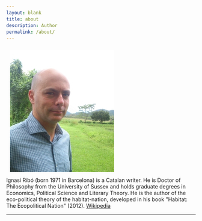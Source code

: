 ```yaml
---
layout: blank
title: about
description: Author
permalink: /about/
---
```


<img class="col one right" src="/img/ignasifoto.jpg" style="margin: 10px">

<br/>
Ignasi Ribó (born 1971 in Barcelona) is a Catalan writer. He is Doctor of Philosophy from the University of Sussex and holds graduate degrees in Economics, Political Science and Literary Theory. He is the author of the eco-political theory of the habitat-nation, developed in his book "Habitat: The Ecopolitical Nation" (2012). <a href="https://en.wikipedia.org/wiki/Ignasi_Rib%C3%B3">Wikipedia</a>
<br/>
<hr/>
<br/>


<span class="contacticon center">
	<a href="mailto:me@ignasiribo.com"><i class="fa fa-envelope-square"></i></a>
	<a href="https://github.com" target="_blank"><i class="fa fa-github-square"></i></a>
	<a href="https://www.linkedin.com" target="_blank"><i class="fa fa-linkedin-square"></i></a>
	<a href="https://twitter.com" target="_blank"><i class="fa fa-twitter-square"></i></a>
</span>


